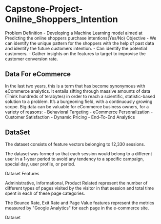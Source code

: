 # Capstone-Project- Onilne_Shoppers_Intention

Problem Definition - Developing a Machine Learning model aimed at Predicting the online shoppers purchase intentions(Yes/No)
Objective          - We can identify the unique pattern for the shoppers with the help of past data and identify the future customers intention.
                   - Can identify the potential customers.
                   - Gather insights on the features to target to improvise the customer conversion rate.


## Data For eCommerce

In the last two years, this is a term that has become synonymous with eCommerce analytics. It entails sifting through massive amounts of data (Think hundreds of terabytes)
in order to reach a scientific, statistic-based solution to a problem. It’s a burgeoning field, with a continuously growing scope. Big data can be valuable for eCommerce business
owners, for a variety of reasons:
                      - Behavioral Targeting
                      - eCommerce Personalization
                      - Customer Satisfaction
                      - Dynamic Pricing
                      - End-To-End Analytics

## DataSet 

The dataset consists of feature vectors belonging to 12,330 sessions.

The dataset was formed so that each session would belong to a different user in a 1-year period to avoid any tendency to a specific campaign, special day, user profile, or period.

Dataset Features

Administrative, Informational, Product Related represent the number of different types of pages visited by the visitor in that session and total time spent in each of these page categories.

The Bounce Rate, Exit Rate and Page Value features represent the metrics measured by "Google Analytics" for each page in the e-commerce site.

Dataset
